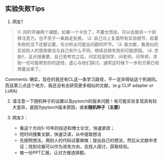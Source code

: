 ## 实验失败Tips

1. 网友1

> \1. 同时开展两个课题，如果一个卡住了，不要太慌张，可以去做另一个转移注意力，也不至于一条路走到黑。
> \2. 自己马上复盘所有实验细节，趁着失败的当下还都记着，先分析出可能出问题的环节。
> \3. 查文献，看类似的实验别人的思路做法与自己有什么不同，继续总结失败的可能原因。
> \4. 求助‼️，这点很重要，自己思考完之后，问实验室同学，问老师，问导师，求助一切可能帮到你的途径，虚心与他们探讨。通常这时候下一步的方案已经商量出来了。

Comments: 确实，现在的我还有CL这一条学习路径，不一定非得钻这个死胡同。而且第三点这个地方，我还没有去研究更多相似的文献。(e.g CLIP adapter or LoRA)



2. 请注意一下随机种子的设置以及pytorch的版本问题！有可能实验复现具有较大差异，是因为pytorch版本原因，或者**随机种子（主要）**

3. 网友3： 
   - 看这个方向5-10年的综述和博士论文，快速拿捏；
   - 短时间搜集文献，快速泛读，从中提取想法
   - 先按照想法，用别人的代码试着做做；提出自己的想法，然后从文献中求证；找到论据可以作为进攻方向，去找人探讨，获取经验。
   - 做一份PPT汇报，让对方做选择题。